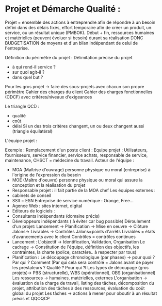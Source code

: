
# Projet et Démarche Qualité : 

Projet = ensemble des actions à entreprendre afin de répondre à un besoin défini dans des délais fixés, effort temporaire afin de créer un produit, un service, ou un résultat unique (PMBOK).
Début + fin, ressources humaines et matérielles (peuvent évoluer si besoin) durant sa réalisation DONC BUDGETISATION de moyens et d'un bilan indépendant de celui de l'entreprise.

Définition du périmètre du projet : Délimitation précise du projet 
- à qui rend-il service ? 
- sur quoi agit-il ?
- dans quel but ?

Pour les gros projet -> faire des sous-projets avec chacun son propre périmètre
Cahier des charges du client
Cahier des charges fonctionnelles (CDCF) avec critères/niveaux d'exigeances 

Le triangle QCD :
- qualité
- coût
- délai
Si un des trois critères changent, un ou deux changent aussi (triangle équilatéral)

L'équipe projet :

Exemple : 
Remplacement d'un poste client :
Equipe projet : Utilisateurs, fournisseurs, service financier, service achats, responsable de service, maintenance, CHSCT = médecine du travail.
Acteur de l'équipe : 
- MOA (Maîtrise d'ouvrage) personne physique ou moral (entreprise) à l'origine de l'expression du besoin
- MOE (Maître d'oeuvre) personne physique ou moral qui assure la conception et la réalisation du projet
- Responsable projet : il fait partie de la MOA chef
Les équipes externes :
- cabinets de conseil 
- SSII = ESN Entreprise de service numérique : Orange, Free...
- Agence Web : sites internet, digital
- Editeurs de logiciels : 
- Consultants indépendants (domaine précis)
- Développeurs indépendants ( à éviter car bug possible)
Déroulement d'un projet:
Lancement -> Planification -> Mise en oeuvre -> Clôture
Jalons-> Livrables ->     Contrôles
Jalons=points d'arrêts 
Livrables = états d'avancements avec le client 
Contrôles = contrôles continues
- Lancement : L'objectif -> Identification, Validation, Organisation
            Le cadrage -> Constitution de l'équipe, définition des objectifs, les contraintes, la                            charte (police, caractère.. à respecter par tous)
- Planification : Le découpage chronologique (par phases) -> pour quoi ? Par qui ? Comment (Par                                                 qui cela sera contrôlé = Jalons avant de payer les prestateurs ?                                                     Qualité ? Pour qui ?l
             Les types de découpage (gros projets)-> PBS (structurelle), WBS (opérationnel),                              OBS (organisationnel)
             Les ressources -> humaines, matérielles, externes
             L'organisation -> évaluation de la charge de travail, listing des tâches,                                            décomposition du projet, attribution des tâches à des                                                    ressources, évaluation du    coût global du projet
             Les tâches -> actions à mener pour oboutir à un résultat précis et 
             QQOQCP 
             
 


